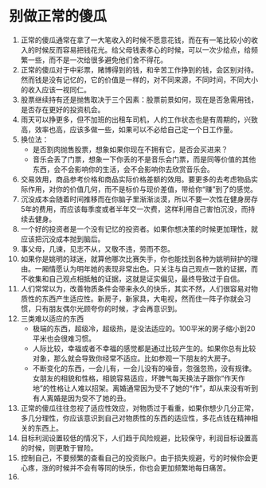 # 别做正常的傻瓜

1. 正常的傻瓜通常在拿了一大笔收入的时候不愿意花钱，而在有一笔比较小的收入的时候反而容易把钱花光。给父母钱表孝心的时候，可以一次少给点，给频繁一些，而不是一次给很多避免他们舍不得花。
2. 正常的傻瓜对于中彩票，赌博得到的钱，和辛苦工作挣到的钱，会区别对待。然而钱是没有记忆的，它的价值是一样的，对不同来源，不同时间，不同大小的收入应该一视同仁。
3. 股票继续持有还是抛售取决于三个因素：股票前景如何，现在是否急需用钱，是否存在更好的投资机会。
4. 雨天可以挣更多，但不加班的出租车司机，人的工作状态也是有周期的，兴致高，效率也高，应该多做一些，如果可以不必给自己定一个日工作量。
5. 换位法：
    - 是否割肉抛售股票，想象如果你现在不拥有它，是否会买进来？
    - 音乐会丢了门票，想象一下你丢的不是音乐会门票，而是同等价值的其他东西，会不会影响你的生活，会不会影响你去欣赏音乐会。
6. 交易效用，商品参考价格和商品实际价格差额的效用。要更多的去考虑物品实际作用，对你的价值几何，而不是标价与现价差值，带给你“赚”到了的感觉。
7. 沉没成本会随着时间推移而在你脑子里渐渐淡漠，所以不要一次性在健身房存5年的费用，而应该每季度或者半年交一次费，这样利用自己害怕沉没，而持续去健身。
8. 一个好的投资者是一个没有记忆的投资者。如果你想决策的时候更加理性，就应该把沉没成本抛到脑后。
9. 事父母，几谏，见志不从，又敬不违，劳而不怨。
10. 如果你是姚明的球迷，就算他哪次比赛失手，你也能找到各种为姚明辩护的理由。一厢情愿认为明年她的表现非常出色。只关注与自己观点一致的证据，而不收集和自己观点相抵触的证据，这就是证实偏见，最终导致过于自信。
11. 人们常常以为，改善物质条件会带来永久的快乐，其实不然，人们很容易对物质性的东西产生适应性。新房子，新家具，大电视，然而住一阵子你就会习惯，只有朋友偶尔光顾夸你的时候，才会再意识到。
12. 三类难以适应的东西
    - 极端的东西，超级冷，超级热，是没法适应的。100平米的房子缩小到20平米也会很难习惯。
    - 人际比较，幸福或者不幸福的感觉都是通过比较产生的。如果你总有比较对象，那么就会导致你经常不适应。比如参观一下朋友的大房子。
    - 不断变化的东西，一会儿有，一会儿没有的噪音，忽强忽热，没有规律。女朋友的相貌和性格，相貌容易适应，坏脾气每天换法子跟你“作天作地”的性格让人难以招架。离婚通常因为受不了她的“作”，却从来没有听到有人离婚是因为受不了她的丑。
13. 正常的傻瓜往往忽视了适应性效应，对物质过于看重，如果你想少几分正常，多几分理性，你应该意识到自己对物质性的东西的适应性，多花点钱在精神相关的东西上。
14. 目标利润设置较低的情况下，人们趋于风险规避，比较保守，利润目标设置高的时候，则更敢于冒险。
15. 控制自己，不要频繁的查看自己的投资账户。由于损失规避，亏的时候你会更心疼，涨的时候并不会有等同的快乐，你也会更加频繁地每日痛苦。
16. 
